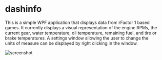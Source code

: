 dashinfo
=================================

This is a simple WPF application that displays data from rFactor 1 based games. It currently displays a visual representation of the engine RPMs, the current gear, water temperature, oil temperature, remaining fuel, and tire or brake temperatures. A settings window allowing the user to change the units of measure can be displayed by right clicking in the window. 

![screenshot](http://i.imgur.com/PaI1vmm.png)
